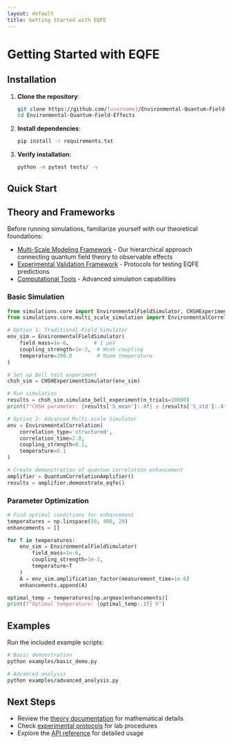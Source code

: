 ```yaml
---
layout: default
title: Getting Started with EQFE
---
```


# Getting Started with EQFE

## Installation

1. **Clone the repository**:
   ```bash
   git clone https://github.com/[username]/Environmental-Quantum-Field-Effects.git
   cd Environmental-Quantum-Field-Effects
   ```

2. **Install dependencies**:
   ```bash
   pip install -r requirements.txt
   ```

3. **Verify installation**:
   ```bash
   python -m pytest tests/ -v
   ```

## Quick Start

## Theory and Frameworks

Before running simulations, familiarize yourself with our theoretical foundations:

- [Multi-Scale Modeling Framework](multi_scale_framework.html) - Our hierarchical approach connecting quantum field theory to observable effects
- [Experimental Validation Framework](experimental_validation.html) - Protocols for testing EQFE predictions
- [Computational Tools](computational_tools.html) - Advanced simulation capabilities

### Basic Simulation

```python
from simulations.core import EnvironmentalFieldSimulator, CHSHExperimentSimulator
from simulations.core.multi_scale_simulation import EnvironmentalCorrelation, OpenQuantumSystem

# Option 1: Traditional Field Simulator
env_sim = EnvironmentalFieldSimulator(
    field_mass=1e-6,        # 1 μeV
    coupling_strength=1e-3,  # Weak coupling
    temperature=300.0        # Room temperature
)

# Set up Bell test experiment
chsh_sim = CHSHExperimentSimulator(env_sim)

# Run simulation
results = chsh_sim.simulate_bell_experiment(n_trials=10000)
print(f"CHSH parameter: {results['S_mean']:.4f} ± {results['S_std']:.4f}")

# Option 2: Advanced Multi-scale Simulator
env = EnvironmentalCorrelation(
    correlation_type='structured',
    correlation_time=2.0,
    coupling_strength=0.1,
    temperature=0.1
)

# Create demonstration of quantum correlation enhancement
amplifier = QuantumCorrelationAmplifier()
results = amplifier.demonstrate_eqfe()
```

### Parameter Optimization

```python
# Find optimal conditions for enhancement
temperatures = np.linspace(50, 400, 20)
enhancements = []

for T in temperatures:
    env_sim = EnvironmentalFieldSimulator(
        field_mass=1e-6,
        coupling_strength=1e-3,
        temperature=T
    )
    A = env_sim.amplification_factor(measurement_time=1e-6)
    enhancements.append(A)

optimal_temp = temperatures[np.argmax(enhancements)]
print(f"Optimal temperature: {optimal_temp:.1f} K")
```

## Examples

Run the included example scripts:

```bash
# Basic demonstration
python examples/basic_demo.py

# Advanced analysis
python examples/advanced_analysis.py
```

## Next Steps

- Review the [theory documentation](../theory/) for mathematical details
- Check [experimental protocols](../experiments/protocols/) for lab procedures  
- Explore the [API reference](api_reference.md) for detailed usage
